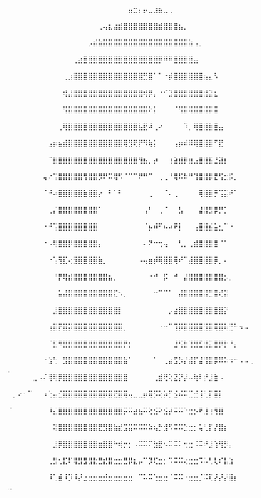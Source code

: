 
⠀⠀⠀⠀⠀⠀⠀⠀⠀⠀⠀⠀⠀⠀⠀⠀⠀⠀⠀⠀⠀⠀⠀⠀⣤⣒⡄⡤⣀⣰⣦⣀⢀⠀⠀⠀⠀⠀⠀⠀⠀⠀⠀⠀⠀⠀⠀⠀⠀⠀
⠀⠀⠀⠀⠀⠀⠀⠀⠀⠀⠀⠀⠀⠀⠀⠀⠀⠀⢀⢤⣆⣴⣾⣿⣿⣿⣿⣿⣿⣿⣾⣿⣿⣿⣦⡀⠀⠀⠀⠀⠀⠀⠀⠀⠀⠀⠀⠀⠀⠀
⠀⠀⠀⠀⠀⠀⠀⠀⠀⠀⠀⠀⠀⠀⠀⠀⡠⣾⣷⣿⣿⣿⣿⣿⣿⣿⣿⣿⣿⣿⣿⣿⣿⣿⣿⣿⣷⢠⡀⠀⠀⠀⠀⠀⠀⠀⠀⠀⠀⠀
⠀⠀⠀⠀⠀⠀⠀⠀⠀⠀⠀⠀⠀⢀⣴⣿⣿⣿⣿⣿⣿⣿⣿⣿⣿⣿⣿⣿⣿⣿⡿⠿⠿⣿⣿⣿⣿⣤⠀⠀⠀⠀⠀⠀⠀⠀⠀⠀⠀⠀
⠀⠀⠀⠀⠀⠀⠀⠀⠀⠀⠀⢀⣰⣿⣿⣿⣿⣿⣿⣿⣿⣿⣿⣿⣿⣿⣿⣛⣿⠁⠁⠐⡾⣿⣿⣿⣿⣿⣿⣦⣄⠣⠀⠀⠀⠀⠀⠀⠀⠀
⠀⠀⠀⠀⠀⠀⠀⠀⠀⠀⠀⢾⣼⣿⣿⣿⣿⣿⣿⣿⣿⣿⣿⣿⣿⣿⣿⢾⡿⡄⠐⠊⣹⣿⣿⣿⣿⣿⣿⣾⣽⣆⠀⠀⠀⠀⠀⠀⠀⠀
⠀⠀⠀⠀⠀⠀⠀⠀⠀⠀⠀⢻⣿⣿⣿⣿⣿⣿⣿⣿⣿⣿⣿⣿⣿⣿⣿⣿⠗⡇⠀⠀⠀⠈⢻⣿⢿⣿⣿⣿⡿⣿⠀⠀⠀⠀⠀⠀⠀⠀
⠀⠀⠀⠀⠀⠀⠀⠀⠀⠀⢀⢿⣿⣿⣿⣿⣿⣿⣿⣿⣿⣿⣿⣿⣿⣿⣧⣟⠼⢀⠔⠀⠀⠀⠀⠹⡀⢿⣿⣿⣷⣿⣤⠀⠀⠀⠀⠀⠀⠀
⠀⠀⠀⠀⠀⠀⠀⠀⣠⡶⣦⣾⣿⣿⣿⣿⣿⣿⣿⣿⣿⣿⣿⢿⣻⢟⡟⠻⢷⡅⠀⠀⠀⢠⡶⠾⠿⢿⣿⣿⣿⠋⣟⠀⠀⠀⠀⠀⠀⠀
⠀⠀⠀⠀⠀⠀⠀⠀⠉⣿⣿⣿⣿⣿⣿⣿⣿⣿⣿⣿⣿⣿⣿⣿⣿⣿⢻⣦⡀⡴⠀⠀⢰⣵⣾⡿⣶⣠⣿⣿⣯⣘⣽⡆⠀⠀⠀⠀⠀⠀
⠀⠀⠀⠀⠀⠀⠀⢤⠔⢩⣿⣿⣿⣿⣿⢻⣿⣿⡻⠟⠭⢿⠫⠈⠉⠉⠟⠛⠉⠀⢀⢀⠘⢿⠯⠷⠛⢹⣿⣿⡿⣟⢫⣒⡯⡀⠀⠀⠀⠀
⠀⠀⠀⠀⠀⠀⠀⠈⠚⠴⣿⣿⣿⣿⣿⣷⣿⣿⡔⠀⠃⠁⠃⠀⠀⠀⠀⠀⢀⠀⠀⠈⠄⢀⠀⠀⠀⠀⢿⣿⣿⡛⢩⣭⠞⠁⠀⠀⠀⠀
⠀⠀⠀⠀⠀⠀⠀⠀⢀⡌⣿⣿⣿⣿⣿⣿⣿⣿⠁⠀⠀⠀⠀⠀⠀⠀⠀⢠⠃⠀⢀⠈⠀⠀⣣⠀⠀⠀⣼⣿⣻⡿⡛⡁⠀⠀⠀⠀⠀⠀
⠀⠀⠀⠀⠀⠀⠀⠐⠚⢩⣿⣿⣿⣿⣿⣿⣿⣿⠀⠀⠀⠀⠀⠀⠀⠀⠀⠈⡦⠾⠋⠦⠴⠟⡇⠀⠀⢠⣿⣿⣮⣥⣂⠉⠐⠀⠀⠀⠀⠀
⠀⠀⠀⠀⠀⠀⠀⠐⠠⢿⣿⣿⡿⣿⣿⣿⣿⣿⡄⠀⠀⠀⠀⠀⠀⠀⠀⠄⠝⠒⢒⢤⠀⠀⢃⡀⢀⣾⣿⣿⣿⣿⠈⠁⠀⠀⠀⠀⠀⠀
⠀⠀⠀⠀⠀⠀⠀⠀⠐⢡⢻⣏⢔⣻⣿⣿⣿⣿⣷⡀⠀⠀⠀⠀⠀⠀⠠⢤⣶⡾⢿⣿⣿⢿⠞⠉⣼⣿⣿⣿⣿⡿⡀⠄⠀⠀⠀⠀⠀⠀
⠀⠀⠀⠀⠀⠀⠀⠀⠀⠘⡟⢿⣾⣿⣿⣿⣿⣿⣿⣿⣦⡀⠀⠀⠀⠀⠀⠀⠐⠚⠀⡯⠀⠚⠀⣼⣿⣿⣿⣿⣿⣿⣿⡢⡀⠀⠀⠀⠀⠀
⠀⠀⠀⠀⠀⠀⠀⠀⠀⠀⣥⣼⣿⣿⣿⣿⣿⣿⣿⣿⣿⣏⠢⡀⠀⠀⠀⠀⠀⠒⠉⠉⠁⠀⣼⣿⣿⣿⣿⣿⣛⣿⢞⣽⠀⠀⠀⠀⠀⠀
⠀⠀⠀⠀⠀⠀⠀⠀⠀⣸⣿⣿⣿⣿⣿⣿⣿⣿⣿⣿⣿⣿⡇⠀⠀⠀⠀⠀⠀⠀⠀⠀⡠⣴⣿⣿⣿⣿⣿⣿⣿⣿⣿⡝⠀⠀⠀⠀⠀⠀
⠀⠀⠀⠀⠀⠀⠀⠀⢰⣿⡟⣿⡽⣿⣿⣿⣿⣿⣿⣿⣿⣿⣿⡀⠀⠀⠀⠀⠀⠀⠐⠒⠉⢹⡿⣿⣿⣿⣿⣻⣿⢿⣿⢷⣛⠓⠲⠤⠀⠀
⠀⠀⠀⠀⠀⠀⠀⠀⠈⣯⠻⣿⣿⣿⣿⣿⣿⣿⣿⣿⣿⣿⣿⡟⡆⠀⠀⠀⠀⠀⠀⠀⠀⣸⢫⣷⢹⣻⣋⣿⣍⣿⡿⡗⠘⡄⠀⠀⠀⠀
⠀⠀⠀⠀⠀⠀⠀⠐⣱⢓⠀⣻⣿⣿⣿⣿⣿⣿⣿⣿⣿⣿⣿⣷⠁⠀⠀⠀⠀⠁⠀⢀⣴⣫⡳⡜⣾⡏⣼⢻⣿⡿⠿⠵⠲⠒⠠⠤⢀⡀
⠀⠀⠀⠀⠀⣀⠠⠌⢿⢿⡿⣿⣿⣿⣿⣿⣿⣿⣿⣿⣿⣿⣿⣿⠀⠀⠀⠀⠀⢀⣾⢟⢕⣝⡝⡼⠤⢷⠇⡞⣸⣷⠠⠀⠀⠀⠀⠀⠀⠀
⠀⡀⠔⠂⠉⠀⠀⠰⢑⣤⣊⣿⣿⣿⣿⣿⣿⣿⣿⡿⣿⣟⣿⢿⢤⣀⣀⡶⢿⡫⢕⡵⡋⣪⠮⠭⣉⣚⢸⢃⡏⣿⡇⠀⠀⠀⠀⠀⠀⠀
⠈⠀⠀⠀⠀⠀⠀⠀⠸⣌⣿⣿⣿⣿⣿⣿⣿⣿⣿⣿⣿⣿⣿⡭⠭⣴⣦⠭⢕⣪⠕⣪⡼⠭⠭⠑⣒⡢⠟⣸⢰⢻⣿⠀⠀⠀⠀⠀⠀⠀
⠀⠀⠀⠀⠀⠀⠀⠀⠀⢽⣿⣿⣿⣿⣿⣿⣿⣿⣟⣻⣿⣷⣞⣩⣭⠭⠭⠭⠵⢦⡓⣺⠫⠭⠭⣑⣒⡂⢥⢃⡏⡜⣿⡆⠀⠀⠀⠀⠀⠀
⠀⠀⠀⠀⠀⠀⠀⠀⠀⣸⡿⣿⣿⣿⣿⣿⣿⣿⣶⣿⣿⠓⢾⡒⡂⠠⠭⠭⠍⣳⣟⠢⠭⠭⠅⢒⣒⠨⠭⠞⣸⢱⢻⡻⡄⠀⠀⠀⠀⠀
⠀⠀⠀⠀⠀⠀⠀⠀⢀⣻⢂⣏⠏⢿⣻⣻⣻⣗⣛⣞⣿⣒⣒⣛⡿⣆⡤⠉⡹⢏⣒⡂⠩⠭⠭⢔⣒⣒⠩⠥⢃⢇⠎⣧⣱⠀⠀⠀⠀⠀
⠀⠀⠀⠀⠀⠀⠀⠀⠸⢁⣾⠸⡹⠸⡜⣐⣒⣒⣒⣚⣒⣒⣒⣒⣒⠀⠉⠥⠭⢑⣒⣒⠈⠭⠭⠐⣒⣒⡈⠭⢏⡜⡜⡜⣿⡆⠀⠀⠀⣀